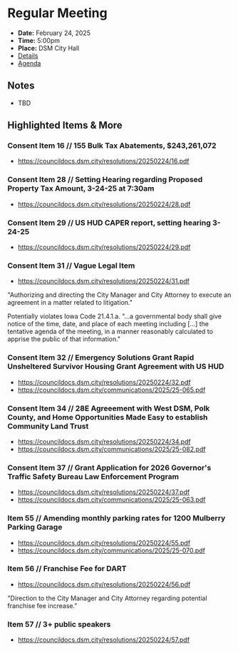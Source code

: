 # Regular Meeting

- **Date:** February 24, 2025
- **Time:** 5:00pm
- **Place:** DSM City Hall
- [Details](https://www.dsm.city/citycouncil_detail_T60_R3215.php)
- [Agenda](https://councildocs.dsm.city/agendas/ag20250224.pdf)

## Notes

- TBD

## Highlighted Items & More

### Consent Item 16 // 155 Bulk Tax Abatements, $243,261,072

- https://councildocs.dsm.city/resolutions/20250224/16.pdf

### Consent Item 28 // Setting Hearing regarding Proposed Property Tax Amount, 3-24-25 at 7:30am

- https://councildocs.dsm.city/resolutions/20250224/28.pdf

### Consent Item 29 // US HUD CAPER report, setting hearing 3-24-25

- https://councildocs.dsm.city/resolutions/20250224/29.pdf

### Consent Item 31 // Vague Legal Item

- https://councildocs.dsm.city/resolutions/20250224/31.pdf

"Authorizing and directing the City Manager and City Attorney to execute an agreement in a matter related to litigation."

Potentially violates Iowa Code 21.4.1.a. "...a governmental body shall give notice of the time, date, and place of each meeting including [...] the tentative agenda of the meeting, in a manner reasonably calculated to apprise the public of that information."

### Consent Item 32 // Emergency Solutions Grant Rapid Unsheltered Survivor Housing Grant Agreement with US HUD

- https://councildocs.dsm.city/resolutions/20250224/32.pdf
- https://councildocs.dsm.city/communications/2025/25-065.pdf

### Consent Item 34 // 28E Agreeement with West DSM, Polk County, and Home Opportunities Made Easy to establish Community Land Trust

- https://councildocs.dsm.city/resolutions/20250224/34.pdf
- https://councildocs.dsm.city/communications/2025/25-082.pdf

### Consent Item 37 // Grant Application for 2026 Governor's Traffic Safety Bureau Law Enforcement Program

- https://councildocs.dsm.city/resolutions/20250224/37.pdf
- https://councildocs.dsm.city/communications/2025/25-063.pdf

### Item 55 // Amending monthly parking rates for 1200 Mulberry Parking Garage

- https://councildocs.dsm.city/resolutions/20250224/55.pdf
- https://councildocs.dsm.city/communications/2025/25-070.pdf

### Item 56 // Franchise Fee for DART

- https://councildocs.dsm.city/resolutions/20250224/56.pdf

"Direction to the City Manager and City Attorney regarding potential franchise fee increase."

### Item 57 // 3+ public speakers

- https://councildocs.dsm.city/resolutions/20250224/57.pdf
